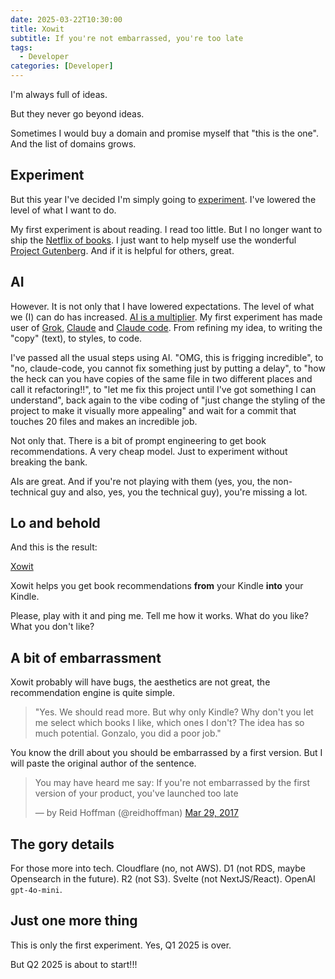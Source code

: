 ```yaml
---
date: 2025-03-22T10:30:00
title: Xowit
subtitle: If you're not embarrassed, you're too late
tags:
  - Developer
categories: [Developer]
---
```


I'm always full of ideas.

But they never go beyond ideas.

Sometimes I would buy a domain and promise myself that "this is the one". And the list of domains grows.

## Experiment

But this year I've decided I'm simply going to [experiment](https://www.goodreads.com/review/show/7424432804). I've lowered the level of what I want to do.

My first experiment is about reading. I read too little. But I no longer want to ship the [Netflix of books](https://gonzalo.f-v.es/blog/2015-12-12-the-netflix-of-books/). I just want to help myself use the wonderful [Project Gutenberg](https://www.gutenberg.org/). And if it is helpful for others, great.

## AI

However. It is not only that I have lowered expectations. The level of what we (I) can do has increased. [AI is a multiplier](https://www.goodreads.com/review/show/7424479812). My first experiment has made user of [Grok](https://x.com/i/grok), [Claude](https://claude.ai/) and [Claude code](https://docs.anthropic.com/en/docs/agents-and-tools/claude-code/overview). From refining my idea, to writing the "copy" (text), to styles, to code.

I've passed all the usual steps using AI. "OMG, this is frigging incredible", to "no, claude-code, you cannot fix something just by putting a delay", to "how the heck can you have copies of the same file in two different places and call it refactoring!!", to "let me fix this project until I've got something I can understand", back again to the vibe coding of "just change the styling of the project to make it visually more appealing" and wait for a commit that touches 20 files and makes an incredible job.

Not only that. There is a bit of prompt engineering to get book recommendations. A very cheap model. Just to experiment without breaking the bank.

AIs are great. And if you're not playing with them (yes, you, the non-technical guy and also, yes, you the technical guy), you're missing a lot.

## Lo and behold

And this is the result:

[Xowit](https://xowit.com)

Xowit helps you get book recommendations **from** your Kindle **into** your Kindle.

Please, play with it and ping me. Tell me how it works. What do you like? What you don't like?

## A bit of embarrassment

Xowit probably will have bugs, the aesthetics are not great, the recommendation engine is quite simple.


<blockquote>"Yes. We should read more. But why only Kindle? Why don't you let me select which books I like, which ones I don't? The idea has so much potential. Gonzalo, you did a poor job."</blockquote>

You know the drill about you should be embarrassed by a first version. But I will paste the original author of the sentence.

<blockquote class="twitter-tweet"><p lang="en" dir="ltr">You may have heard me say: If you're not embarrassed by the first version of your product, you've launched too late</p>&mdash; by Reid Hoffman (@reidhoffman) <a href="https://x.com/reidhoffman/status/847142924240379904?lang=en">Mar 29, 2017</a></blockquote>
<script async src="https://platform.twitter.com/widgets.js" charset="utf-8"></script>

## The gory details

For those more into tech. Cloudflare (no, not AWS). D1 (not RDS, maybe Opensearch in the future). R2 (not S3). Svelte (not NextJS/React). OpenAI `gpt-4o-mini`.


## Just one more thing

This is only the first experiment. Yes, Q1 2025 is over.

But Q2 2025 is about to start!!!
